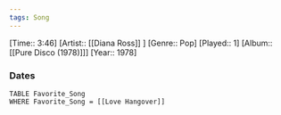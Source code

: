 ```yaml
---
tags: Song  
---
```

[Time:: 3:46]
[Artist:: [[Diana Ross]] ]
[Genre:: Pop]
[Played:: 1]
[Album:: [[Pure Disco (1978)]]]
[Year:: 1978]
### Dates
````dataview
TABLE Favorite_Song
WHERE Favorite_Song = [[Love Hangover]]
````